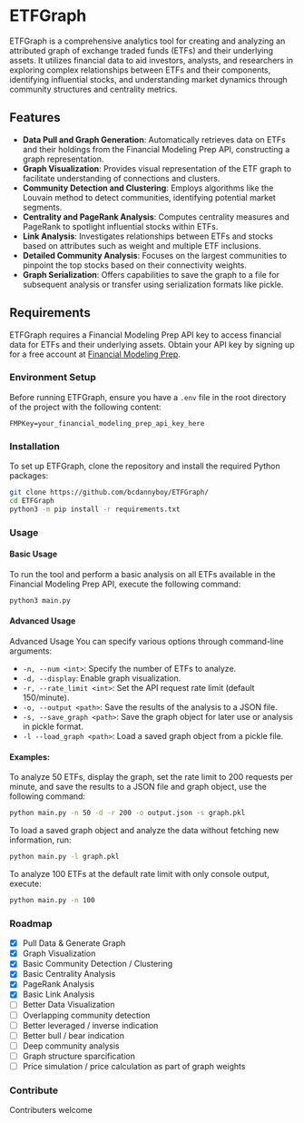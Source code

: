 # ETFGraph

ETFGraph is a comprehensive analytics tool for creating and analyzing an attributed graph of exchange traded funds (ETFs) and their underlying assets. It utilizes financial data to aid investors, analysts, and researchers in exploring complex relationships between ETFs and their components, identifying influential stocks, and understanding market dynamics through community structures and centrality metrics.

## Features

- **Data Pull and Graph Generation**: Automatically retrieves data on ETFs and their holdings from the Financial Modeling Prep API, constructing a graph representation.
- **Graph Visualization**: Provides visual representation of the ETF graph to facilitate understanding of connections and clusters.
- **Community Detection and Clustering**: Employs algorithms like the Louvain method to detect communities, identifying potential market segments.
- **Centrality and PageRank Analysis**: Computes centrality measures and PageRank to spotlight influential stocks within ETFs.
- **Link Analysis**: Investigates relationships between ETFs and stocks based on attributes such as weight and multiple ETF inclusions.
- **Detailed Community Analysis**: Focuses on the largest communities to pinpoint the top stocks based on their connectivity weights.
- **Graph Serialization**: Offers capabilities to save the graph to a file for subsequent analysis or transfer using serialization formats like pickle.

## Requirements

ETFGraph requires a Financial Modeling Prep API key to access financial data for ETFs and their underlying assets. Obtain your API key by signing up for a free account at [Financial Modeling Prep](https://financialmodelingprep.com/).

### Environment Setup

Before running ETFGraph, ensure you have a `.env` file in the root directory of the project with the following content:

```plaintext
FMPKey=your_financial_modeling_prep_api_key_here
```

### Installation

To set up ETFGraph, clone the repository and install the required Python packages:

```bash
git clone https://github.com/bcdannyboy/ETFGraph/
cd ETFGraph
python3 -m pip install -r requirements.txt
```

### Usage

#### Basic Usage

To run the tool and perform a basic analysis on all ETFs available in the Financial Modeling Prep API, execute the following command:

```bash
python3 main.py
```

#### Advanced Usage

Advanced Usage
You can specify various options through command-line arguments:

- `-n, --num <int>`: Specify the number of ETFs to analyze.
- `-d, --display`: Enable graph visualization.
- `-r, --rate_limit <int>`: Set the API request rate limit (default 150/minute).
- `-o, --output <path>`: Save the results of the analysis to a JSON file.
- `-s, --save_graph <path>`: Save the graph object for later use or analysis in pickle format.
- `-l --load_graph <path>`: Load a saved graph object from a pickle file.

#### Examples:

To analyze 50 ETFs, display the graph, set the rate limit to 200 requests per minute, and save the results to a JSON file and graph object, use the following command:
```bash
python main.py -n 50 -d -r 200 -o output.json -s graph.pkl
```

To load a saved graph object and analyze the data without fetching new information, run:
```bash
python main.py -l graph.pkl
```

To analyze 100 ETFs at the default rate limit with only console output, execute:
```bash
python main.py -n 100
```

### Roadmap

- [X] Pull Data & Generate Graph
- [X] Graph Visualization
- [X] Basic Community Detection / Clustering
- [X] Basic Centrality Analysis
- [X] PageRank Analysis
- [X] Basic Link Analysis
- [ ] Better Data Visualization
- [ ] Overlapping community detection
- [ ] Better leveraged / inverse indication
- [ ] Better bull / bear indication
- [ ] Deep community analysis
- [ ] Graph structure sparcification
- [ ] Price simulation / price calculation as part of graph weights

### Contribute

Contributers welcome